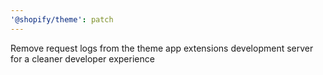 ```yaml
---
'@shopify/theme': patch
---
```


Remove request logs from the theme app extensions development server for a cleaner developer experience
